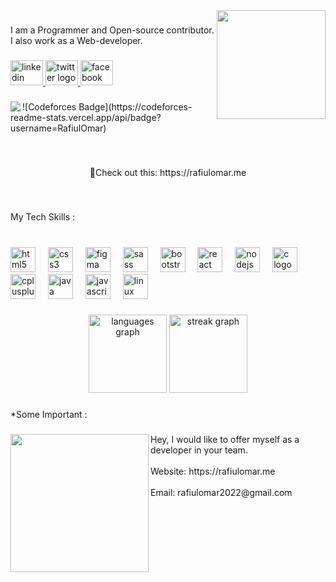 <img align="right" height="174" src="https://media.giphy.com/media/UT7dXyL7qTtjG/giphy.gif"  />

###

<p align="left">I am a Programmer and Open-source contributor. I also work as a Web-developer.</p>

###

<div align="left">
  <a href="https://www.linkedin.com/in/rafiulomar/" target="_blank">
    <img src="https://raw.githubusercontent.com/maurodesouza/profile-readme-generator/master/src/assets/icons/social/linkedin/default.svg" width="52" height="40" alt="linkedin logo"  />
  </a>
  <a href="https://twitter.com/RafiulOmar23" target="_blank">
    <img src="https://raw.githubusercontent.com/maurodesouza/profile-readme-generator/master/src/assets/icons/social/twitter/default.svg" width="52" height="40" alt="twitter logo"  />
  </a>
  <a href="https://www.facebook.com/rafiulomarrafi/" target="_blank">
    <img src="https://raw.githubusercontent.com/maurodesouza/profile-readme-generator/master/src/assets/icons/social/facebook/default.svg" width="52" height="40" alt="facebook logo"  />
  </a>
</div>

###

<img align="left" src="https://visitor-badge.laobi.icu/badge?page_id=Rafiul-Omar2022.Rafiul-Omar2022&left_text=Visitors"  />
![Codeforces Badge](https://codeforces-readme-stats.vercel.app/api/badge?username=RafiulOmar)

###

<br clear="both">

<p align="center">🔗Check out this: https://rafiulomar.me</p>

###

<br clear="both">

<p align="left">My Tech Skills :</p>

###

<br clear="both">

<div align="left">
  <img src="https://cdn.jsdelivr.net/gh/devicons/devicon/icons/html5/html5-original.svg" height="40" alt="html5 logo"  />
  <img width="12" />
  <img src="https://cdn.jsdelivr.net/gh/devicons/devicon/icons/css3/css3-original.svg" height="40" alt="css3 logo"  />
  <img width="12" />
  <img src="https://cdn.jsdelivr.net/gh/devicons/devicon/icons/figma/figma-original.svg" height="40" alt="figma logo"  />
  <img width="12" />
  <img src="https://cdn.jsdelivr.net/gh/devicons/devicon/icons/sass/sass-original.svg" height="40" alt="sass logo"  />
  <img width="12" />
  <img src="https://cdn.jsdelivr.net/gh/devicons/devicon/icons/bootstrap/bootstrap-original.svg" height="40" alt="bootstrap logo"  />
  <img width="12" />
  <img src="https://cdn.jsdelivr.net/gh/devicons/devicon/icons/react/react-original.svg" height="40" alt="react logo"  />
  <img width="12" />
  <img src="https://cdn.jsdelivr.net/gh/devicons/devicon/icons/nodejs/nodejs-original.svg" height="40" alt="nodejs logo"  />
  <img width="12" />
  <img src="https://cdn.jsdelivr.net/gh/devicons/devicon/icons/c/c-original.svg" height="40" alt="c logo"  />
  <img width="12" />
  <img src="https://cdn.jsdelivr.net/gh/devicons/devicon/icons/cplusplus/cplusplus-original.svg" height="40" alt="cplusplus logo"  />
  <img width="12" />
  <img src="https://cdn.jsdelivr.net/gh/devicons/devicon/icons/java/java-original.svg" height="40" alt="java logo"  />
  <img width="12" />
  <img src="https://cdn.jsdelivr.net/gh/devicons/devicon/icons/javascript/javascript-original.svg" height="40" alt="javascript logo"  />
  <img width="12" />
  <img src="https://cdn.jsdelivr.net/gh/devicons/devicon/icons/linux/linux-original.svg" height="40" alt="linux logo"  />
</div>

###

<div align="center">
  <img src="https://github-readme-stats.vercel.app/api/top-langs?username=Rafiul-Omar2022&locale=en&hide_title=false&layout=compact&card_width=320&langs_count=5&theme=dracula&hide_border=true&order=2" height="125" alt="languages graph"  />
  <img src="https://streak-stats.demolab.com?user=Rafiul-Omar2022&locale=en&mode=weekly&theme=dracula&hide_border=true&border_radius=5&order=3" height="125" alt="streak graph"  />
</div>

###

<p align="left">*Some Important :</p>

###

<img align="left" height="221" src="https://media.giphy.com/media/JmJMzlXOiI0dq/giphy.gif"  />

###

<p align="left">Hey, I would like to offer myself as a developer in your team.<br><br>Website: https://rafiulomar.me<br><br>Email: rafiulomar2022@gmail.com</p>

###

